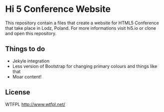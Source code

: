 Hi 5 Conference Website
=======================

This repository contain a files that create a website for HTML5 Conference that take place in Lodz, Poland. For more informations visit hi5.io or clone and open this repository.

Things to do
------------

 * Jekyle integration
 * Less version of Bootstrap for changing primary colours and things like that
 * Moar content!

License
-------
WTFPL http://www.wtfpl.net/